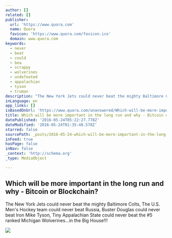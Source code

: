 ```yaml
---
author: []
related: []
publisher:
  url: 'https://www.quora.com'
  name: Quora
  favicon: 'https://www.quora.com/favicon.ico'
  domain: www.quora.com
keywords:
  - never
  - beat
  - could
  - bea
  - scrappy
  - wolverines
  - undefeated
  - appalachian
  - tyson
  - truman
description: "The New York Jets could never beat the mighty Baltimore Colts, The U.S. Men's Hockey team could never beat Russia, Buster Douglas could never beat Iron Mike Tyson, Tiny Appalachian State could never beat the #5 ranked Michigan Wolverines...in the Big House!!!"
inLanguage: en
app_links: []
isBasedOnUrl: 'https://www.quora.com/unanswered/Which-will-be-more-important-in-the-long-run-and-why-Bitcoin-or-Blockchain'
title: Which will be more important in the long run and why - Bitcoin or Blockchain?
datePublished: '2016-05-24T05:22:27.778Z'
dateModified: '2016-05-24T01:35:48.578Z'
starred: false
sourcePath: _posts/2016-05-24-which-will-be-more-important-in-the-long-run-and-why-bitco.md
inFeed: true
hasPage: false
inNav: false
_context: 'http://schema.org'
_type: MediaObject

---
```

<article style=""><h1>Which will be more important in the long run and why - Bitcoin or Blockchain?</h1><p>The New York Jets could never beat the mighty Baltimore Colts, The U.S. Men's Hockey team could never beat Russia, Buster Douglas could never beat Iron Mike Tyson, Tiny Appalachian State could never beat the #5 ranked Michigan Wolverines...in the Big House!!!</p><img src="https://qsf.is.quoracdn.net/-images.new_grid.fb_share_default.pnge6dde9cfa6e03c43.png" /></article>